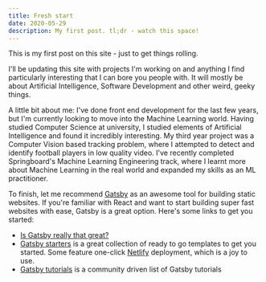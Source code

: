 ```yaml
---
title: Fresh start
date: 2020-05-29
description: My first post. tl;dr - watch this space!
---
```

This is my first post on this site - just to get things rolling.

I'll be updating this site with projects I'm working on and anything I find particularly interesting that I can bore you people with. It will mostly be about Artificial Intelligence, Software Development and other weird, geeky things.

A little bit about me: I've done front end development for the last few years, but I'm currently looking to move into the Machine Learning world. Having studied Computer Science at university, I studied elements of Artificial Intelligence and found it incredibly interesting. My third year project was a Computer Vision based tracking problem, where I attempted to detect and identify football players in low quality video. I've recently completed Springboard's Machine Learning Engineering track, where I learnt more about Machine Learning in the real world and expanded my skills as an ML practitioner.

To finish, let me recommend [Gatsby](https://www.gatsbyjs.org/) as an awesome tool for building static websites. If you're familiar with React and want to start building super fast websites with ease, Gatsby is a great option. Here's some links to get you started:

- [Is Gatsby really that great?](https://blog.logrocket.com/is-gatsby-really-that-great-e7b19c4c1c05/)
- [Gatsby starters](https://www.gatsbyjs.org/starters/?v=2) is a great collection of ready to go templates to get you started. Some feature one-click [Netlify](https://www.netlify.com/) deployment, which is a joy to use.
- [Gatsby tutorials](https://www.gatsbytutorials.com/) is a community driven list of Gatsby tutorials
